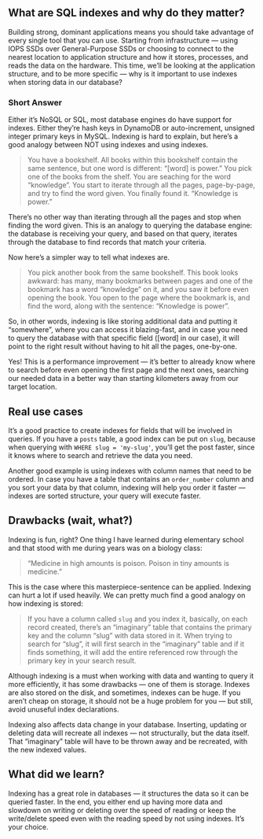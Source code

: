 ## What are SQL indexes and why do they matter?

Building strong, dominant applications means you should take advantage of every single tool that you can use. Starting from infrastructure — using IOPS SSDs over General-Purpose SSDs or choosing to connect to the nearest location to application structure and how it stores, processes, and reads the data on the hardware. This time, we’ll be looking at the application structure, and to be more specific — why is it important to use indexes when storing data in our database?

### Short Answer

Either it’s NoSQL or SQL, most database engines do have support for indexes. Either they’re hash keys in DynamoDB or auto-increment, unsigned integer primary keys in MySQL. Indexing is hard to explain, but here’s a good analogy between NOT using indexes and using indexes.

> You have a bookshelf. All books within this bookshelf contain the same sentence, but one word is different: “[word] is power.” You pick one of the books from the shelf. You are seaching for the word “knowledge”. You start to iterate through all the pages, page-by-page, and try to find the word given. You finally found it. “Knowledge is power.”

There’s no other way than iterating through all the pages and stop when finding the word given. This is an analogy to querying the database engine: the database is receiving your query, and based on that query, iterates through the database to find records that match your criteria.

Now here’s a simpler way to tell what indexes are.

> You pick another book from the same bookshelf. This book looks awkward: has many, many bookmarks between pages and one of the bookmark has a word “knowledge” on it, and you saw it before even opening the book. You open to the page where the bookmark is, and find the word, along with the sentence: “Knowledge is power”.

So, in other words, indexing is like storing additional data and putting it “somewhere”, where you can access it blazing-fast, and in case you need to query the database with that specific field ([word] in our case), it will point to the right result without having to hit all the pages, one-by-one.

Yes! This is a performance improvement — it’s better to already know where to search before even opening the first page and the next ones, searching our needed data in a better way than starting kilometers away from our target location.

## Real use cases

It’s a good practice to create indexes for fields that will be involved in queries. If you have a `posts` table, a good index can be put on `slug`, because when querying with `WHERE slug = 'my-slug'`, you’ll get the post faster, since it knows where to search and retrieve the data you need.

Another good example is using indexes with column names that need to be ordered. In case you have a table that contains an `order_number` column and you sort your data by that column, indexing will help you order it faster — indexes are sorted structure, your query will execute faster.

## Drawbacks (wait, what?)

Indexing is fun, right? One thing I have learned during elementary school and that stood with me during years was on a biology class:

> “Medicine in high amounts is poison. Poison in tiny amounts is medicine.”

This is the case where this masterpiece-sentence can be applied. Indexing can hurt a lot if used heavily. We can pretty much find a good analogy on how indexing is stored:

> If you have a column called `slug` and you index it, basically, on each record created, there’s an “imaginary” table that contains the primary key and the column “slug” with data stored in it. When trying to search for “slug”, it will first search in the “imaginary” table and if it finds something, it will add the entire referenced row through the primary key in your search result.

Although indexing is a must when working with data and wanting to query it more efficiently, it has some drawbacks — one of them is storage. Indexes are also stored on the disk, and sometimes, indexes can be huge. If you aren’t cheap on storage, it should not be a huge problem for you — but still, avoid unuseful index declarations.

Indexing also affects data change in your database. Inserting, updating or deleting data will recreate all indexes — not structurally, but the data itself. That “imaginary” table will have to be thrown away and be recreated, with the new indexed values.

## What did we learn?

Indexing has a great role in databases — it structures the data so it can be queried faster. In the end, you either end up having more data and slowdown on writing or deleting over the speed of reading or keep the write/delete speed even with the reading speed by not using indexes. It’s your choice.